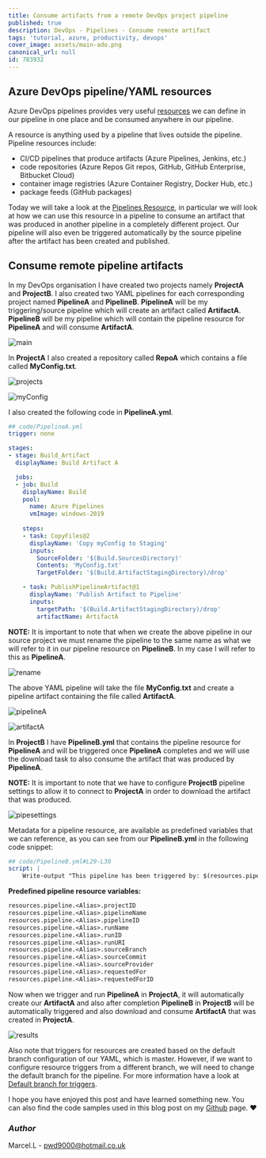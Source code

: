 ```yaml
---
title: Consume artifacts from a remote DevOps project pipeline
published: true
description: DevOps - Pipelines - Consume remote artifact
tags: 'tutorial, azure, productivity, devops'
cover_image: assets/main-ado.png
canonical_url: null
id: 783932
---
```


## Azure DevOps pipeline/YAML resources

Azure DevOps pipelines provides very useful [resources](https://docs.microsoft.com/en-us/azure/devops/pipelines/process/resources?view=azure-devops&tabs=schema) we can define in our pipeline in one place and be consumed anywhere in our pipeline.  

A resource is anything used by a pipeline that lives outside the pipeline. Pipeline resources include:

- CI/CD pipelines that produce artifacts (Azure Pipelines, Jenkins, etc.)
- code repositories (Azure Repos Git repos, GitHub, GitHub Enterprise, Bitbucket Cloud)
- container image registries (Azure Container Registry, Docker Hub, etc.)
- package feeds (GitHub packages)

Today we will take a look at the [Pipelines Resource](https://docs.microsoft.com/en-us/azure/devops/pipelines/process/resources?view=azure-devops&tabs=schema#resources-pipelines), in particular we will look at how we can use this resource in a pipeline to consume an artifact that was produced in another pipeline in a completely different project. Our pipeline will also even be triggered automatically by the source pipeline after the artifact has been created and published.

## Consume remote pipeline artifacts

In my DevOps organisation I have created two projects namely **ProjectA** and **ProjectB**. I also created two YAML pipelines for each corresponding project named **PipelineA** and **PipelineB**. **PipelineA** will be my triggering/source pipeline which will create an artifact called **ArtifactA**. **PipelineB** will be my pipeline which will contain the pipeline resource for **PipelineA** and will consume **ArtifactA**.

![main](./assets/main-ado.png)

In **ProjectA** I also created a repository called **RepoA** which contains a file called **MyConfig.txt**.

![projects](./assets/projects.png)

![myConfig](./assets/myconfig.png)

I also created the following code in **PipelineA.yml**.

```yaml
## code/PipelineA.yml
trigger: none

stages:
- stage: Build_Artifact
  displayName: Build Artifact A

  jobs:
  - job: Build
    displayName: Build
    pool:
      name: Azure Pipelines
      vmImage: windows-2019
      
    steps:
    - task: CopyFiles@2
      displayName: 'Copy myConfig to Staging'
      inputs:
        SourceFolder: '$(Build.SourcesDirectory)'
        Contents: 'MyConfig.txt'
        TargetFolder: '$(Build.ArtifactStagingDirectory)/drop'

    - task: PublishPipelineArtifact@1
      displayName: 'Publish Artifact to Pipeline'
      inputs:
        targetPath: '$(Build.ArtifactStagingDirectory)/drop'
        artifactName: ArtifactA
```

**NOTE:** It is important to note that when we create the above pipeline in our source project we must rename the pipeline to the same name as what we will refer to it in our pipeline resource on **PipelineB**. In my case I will refer to this as **PipelineA**.

![rename](./assets/rename.png)

The above YAML pipeline will take the file **MyConfig.txt** and create a pipeline artifact containing the file called **ArtifactA**.

![pipelineA](./assets/pipelineA.png)

![artifactA](./assets/artifactA.png)

In **ProjectB** I have **PipelineB.yml** that contains the pipeline resource for **PipelineA** and will be triggered once **PipelineA** completes and we will use the download task to also consume the artifact that was produced by **PipelineA**.



**NOTE:** It is important to note that we have to configure **ProjectB** pipeline settings to allow it to connect to **ProjectA** in order to download the artifact that was produced.

![pipesettings](./assets/pipesettings.png)

Metadata for a pipeline resource, are available as predefined variables that we can reference, as you can see from our **PipelineB.yml** in the following code snippet:

```yml
## code/PipelineB.yml#L29-L30
script: |
    Write-output "This pipeline has been triggered by: $(resources.pipeline.PipelineA.pipelineName)"
```

**Predefined pipeline resource variables:**

```txt
resources.pipeline.<Alias>.projectID  
resources.pipeline.<Alias>.pipelineName  
resources.pipeline.<Alias>.pipelineID  
resources.pipeline.<Alias>.runName  
resources.pipeline.<Alias>.runID  
resources.pipeline.<Alias>.runURI  
resources.pipeline.<Alias>.sourceBranch  
resources.pipeline.<Alias>.sourceCommit  
resources.pipeline.<Alias>.sourceProvider  
resources.pipeline.<Alias>.requestedFor  
resources.pipeline.<Alias>.requestedForID  
```

Now when we trigger and run **PipelineA** in **ProjectA**, it will automatically create our **ArtifactA** and also after completion **PipelineB** in **ProjectB** will be automatically triggered and also download and consume **ArtifactA** that was created in **ProjectA**.

![results](./assets/results.png)

Also note that triggers for resources are created based on the default branch configuration of our YAML, which is master. However, if we want to configure resource triggers from a different branch, we will need to change the default branch for the pipeline. For more information have a look at [Default branch for triggers](https://docs.microsoft.com/en-us/azure/devops/pipelines/process/resources?view=azure-devops&tabs=example#default-branch-for-triggers).  

I hope you have enjoyed this post and have learned something new. You can also find the code samples used in this blog post on my [Github](https://github.com/Pwd9000-ML/blog-devto/tree/master/posts/DevOps-Pipeline-from-Pipeline/code) page. :heart:

### _Author_

Marcel.L - pwd9000@hotmail.co.uk

